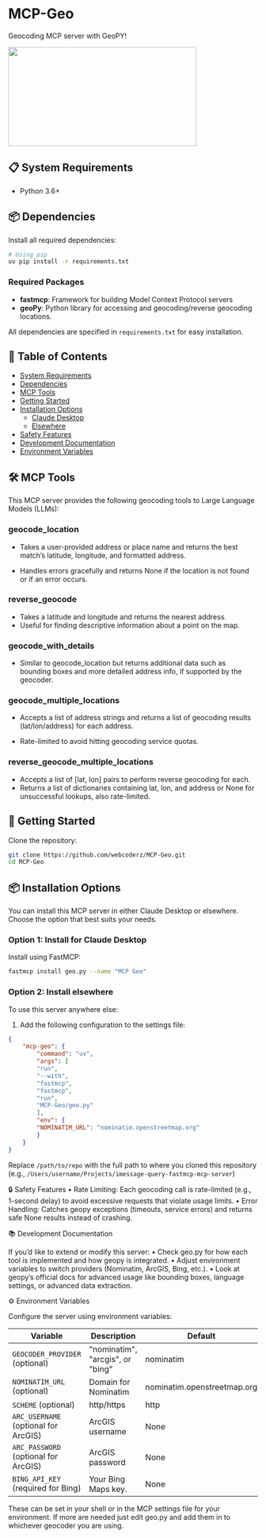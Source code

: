 # MCP-Geo
Geocoding MCP server with GeoPY!


<a href="https://glama.ai/mcp/servers/ujss4qy5fs">
  <img width="380" height="200" src="https://glama.ai/mcp/servers/ujss4qy5fs/badge?v=1" />
</a>

## 📋 System Requirements


- Python 3.6+

## 📦 Dependencies

Install all required dependencies:

```bash
# Using pip
uv pip install -r requirements.txt
```

### Required Packages
- **fastmcp**: Framework for building Model Context Protocol servers
- **geoPy**: Python library for accessing and geocoding/reverse geocoding locations.


All dependencies are specified in `requirements.txt` for easy installation.

## 📑 Table of Contents
- [System Requirements](#-system-requirements)
- [Dependencies](#-dependencies)
- [MCP Tools](#%EF%B8%8F-mcp-tools)
- [Getting Started](#-getting-started)
- [Installation Options](#-installation-options)
  - [Claude Desktop](#option-1-install-for-claude-desktop)
  - [Elsewhere](#option-2-install-elsewhere)
- [Safety Features](#-safety-features)
- [Development Documentation](#-development-documentation)
- [Environment Variables](#%EF%B8%8F-environment-variables)

## 🛠️ MCP Tools

This MCP server provides the following geocoding tools to Large Language Models (LLMs):

### geocode_location

- Takes a user-provided address or place name and returns the best match’s latitude, longitude, and formatted address.

- Handles errors gracefully and returns None if the location is not found or if an error occurs.

### reverse_geocode

- Takes a latitude and longitude and returns the nearest address.
- Useful for finding descriptive information about a point on the map.

### geocode_with_details

- Similar to geocode_location but returns additional data such as bounding boxes and more detailed address info, if supported by the geocoder.

### geocode_multiple_locations

- Accepts a list of address strings and returns a list of geocoding results (lat/lon/address) for each address.

- Rate-limited to avoid hitting geocoding service quotas.

### reverse_geocode_multiple_locations

- Accepts a list of [lat, lon] pairs to perform reverse geocoding for each.
- Returns a list of dictionaries containing lat, lon, and address or None for unsuccessful lookups, also rate-limited.

## 🚀 Getting Started

Clone the repository:

```bash
git clone https://github.com/webcoderz/MCP-Geo.git
cd MCP-Geo
```


## 📦 Installation Options

You can install this MCP server in either Claude Desktop or elsewhere. Choose the option that best suits your needs.

### Option 1: Install for Claude Desktop

Install using FastMCP:

```bash
fastmcp install geo.py --name "MCP Geo"
```

### Option 2: Install elsewhere

To use this server anywhere else:


1. Add the following configuration to the settings file:

```json
{
    "mcp-geo": {
        "command": "uv",
        "args": [
        "run",
        "--with",
        "fastmcp",
        "fastmcp",
        "run",
        "MCP-Geo/geo.py"
        ],
        "env": {
        "NOMINATIM_URL": "nominatim.openstreetmap.org"
        }
    }
}
```

Replace `/path/to/repo` with the full path to where you cloned this repository (e.g., `/Users/username/Projects/imessage-query-fastmcp-mcp-server`)

🔒 Safety Features
	•	Rate Limiting: Each geocoding call is rate-limited (e.g., 1-second delay) to avoid excessive requests that violate usage limits.
	•	Error Handling: Catches geopy exceptions (timeouts, service errors) and returns safe None results instead of crashing.

📚 Development Documentation

If you’d like to extend or modify this server:
	•	Check geo.py for how each tool is implemented and how geopy is integrated.
	•	Adjust environment variables to switch providers (Nominatim, ArcGIS, Bing, etc.).
	•	Look at geopy’s official docs for advanced usage like bounding boxes, language settings, or advanced data extraction.

⚙️ Environment Variables

Configure the server using environment variables:

| Variable             | Description                              | Default            |
 |----------------------|------------------------------------------|--------------------|
| `GEOCODER_PROVIDER` (optional)   | "nominatim", "arcgis", or "bing"     | nominatim          |
| `NOMINATIM_URL` (optional)       | Domain for Nominatim | nominatim.openstreetmap.org       |
| `SCHEME` (optional)              | http/https    | http               |
| `ARC_USERNAME` (optional for ArcGIS)        | ArcGIS username            | None               |
| `ARC_PASSWORD` (optional for ArcGIS)        | ArcGIS password      | None               |
| `BING_API_KEY` (required for Bing)        | Your Bing Maps key.      | None               |

These can be set in your shell or in the MCP settings file for your environment. If more are needed just edit geo.py and add them in to whichever geocoder you are using.
